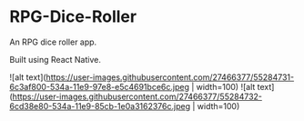 # RPG-Dice-Roller
An RPG dice roller app.

Built using React Native.

![alt text](https://user-images.githubusercontent.com/27466377/55284731-6c3af800-534a-11e9-97e8-e5c4691bce6c.jpeg | width=100)
![alt text](https://user-images.githubusercontent.com/27466377/55284732-6cd38e80-534a-11e9-85cb-1e0a3162376c.jpeg | width=100)





